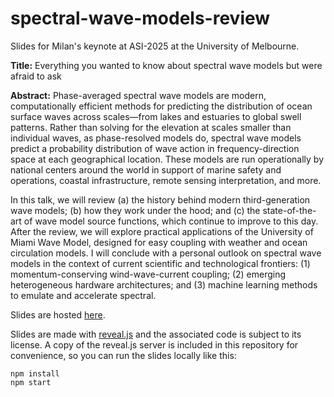 # spectral-wave-models-review

Slides for Milan's keynote at ASI-2025 at the University of Melbourne.

**Title:** Everything you wanted to know about spectral wave models but were afraid to ask

**Abstract:**
Phase-averaged spectral wave models are modern, computationally efficient methods for
predicting the distribution of ocean surface waves across scales—from lakes and
estuaries to global swell patterns. Rather than solving for the elevation at scales
smaller than individual waves, as phase-resolved models do, spectral wave models
predict a probability distribution of wave action in frequency-direction space at
each geographical location. These models are run operationally by national centers
around the world in support of marine safety and operations, coastal
infrastructure, remote sensing interpretation, and more.

In this talk, we will review (a) the history behind modern third-generation wave
models; (b) how they work under the hood; and (c) the state-of-the-art of wave
model source functions, which continue to improve to this day. After the review, we
will explore practical applications of the University of Miami Wave Model, designed
for easy coupling with weather and ocean circulation models. I will conclude with a
personal outlook on spectral wave models in the context of current scientific and
technological frontiers: (1) momentum-conserving wind-wave-current coupling; (2)
emerging heterogeneous hardware architectures; and (3) machine learning methods to
emulate and accelerate spectral.

Slides are hosted [here](https://wavesgroup.github.io/spectral-wave-models-review).

Slides are made with [reveal.js](https://github.com/hakimel/reveal.js)
and the associated code is subject to its license.
A copy of the reveal.js server is included in this repository for convenience,
so you can run the slides locally like this:

```
npm install
npm start
```
